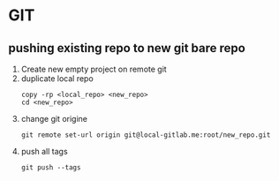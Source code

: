 # GIT

## pushing existing repo to new git bare repo

1. Create new empty project on remote git
2. duplicate local repo
   ```
   copy -rp <local_repo> <new_repo>
   cd <new_repo>
   ```
3. change git origine
   ```
   git remote set-url origin git@local-gitlab.me:root/new_repo.git
   ```
4. push all tags
   ```
   git push --tags
   ```